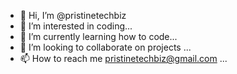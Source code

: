 - 👋 Hi, I’m @pristinetechbiz
- 👀 I’m interested in coding...
- 🌱 I’m currently learning how to code...
- 💞️ I’m looking to collaborate on projects ...
- 📫 How to reach me pristinetechbiz@gmail.com ...

<!---
pristinetechbiz/pristinetechbiz is a ✨ special ✨ repository because its `README.md` (this file) appears on your GitHub profile.
You can click the Preview link to take a look at your changes.
--->
